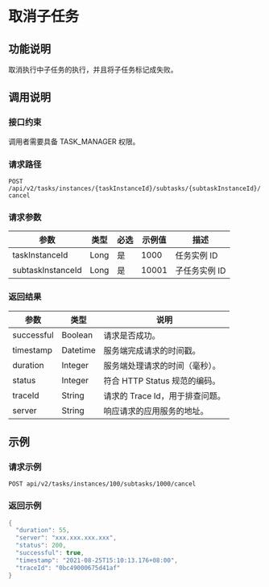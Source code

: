 取消子任务
==========================

功能说明
-------------------------

取消执行中子任务的执行，并且将子任务标记成失败。

调用说明
-------------------------

### 接口约束

调用者需要具备 TASK_MANAGER 权限。

### 请求路径

`POST /api/v2/tasks/instances/{taskInstanceId}/subtasks/{subtaskInstanceId}/cancel`

### 请求参数

|        参数         |  类型  | 必选 |  示例值  |    描述    |
|-------------------|------|----|-------|----------|
| taskInstanceId    | Long | 是  | 1000  | 任务实例 ID  |
| subtaskInstanceId | Long | 是  | 10001 | 子任务实例 ID |

### 返回结果

|     参数     |    类型    |          说明           |
|------------|----------|-----------------------|
| successful | Boolean  | 请求是否成功。               |
| timestamp  | Datetime | 服务端完成请求的时间戳。          |
| duration   | Integer  | 服务端处理请求的时间（毫秒）。       |
| status     | Integer  | 符合 HTTP Status 规范的编码。 |
| traceId    | String   | 请求的 Trace Id，用于排查问题。  |
| server     | String   | 响应请求的应用服务的地址。         |

示例
-----------------------

### 请求示例

`POST api/v2/tasks/instances/100/subtasks/1000/cancel`

### 返回示例

```java
{
  "duration": 55,
  "server": "xxx.xxx.xxx.xxx",
  "status": 200,
  "successful": true,
  "timestamp": "2021-08-25T15:10:13.176+08:00",
  "traceId": "0bc49000675d41af"
}
```
